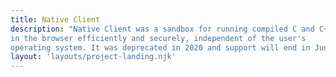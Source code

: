 ```yaml
---
title: Native Client
description: "Native Client was a sandbox for running compiled C and C++ code
in the browser efficiently and securely, independent of the user's
operating system. It was deprecated in 2020 and support will end in June 2021."
layout: 'layouts/project-landing.njk'
---
```

